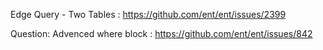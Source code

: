 Edge Query - Two Tables : https://github.com/ent/ent/issues/2399

Question: Advenced where block : https://github.com/ent/ent/issues/842
